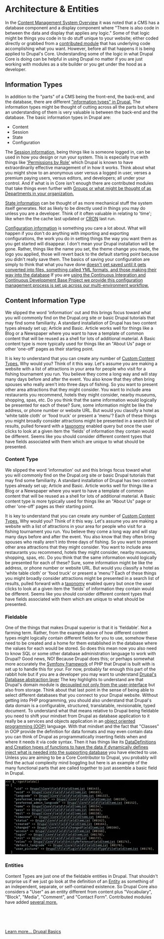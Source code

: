 
# Architecture & Entities

In the [Content Management System Overview](../book/cms.md) it was noted that a CMS has a database component and a display component where "There is also code in between the data and display that applies any logic."  Some of that logic might be things you code in to do stuff unique to your website; either coded directly or grabbed from a [contributed module](chapters.md#drupal-modules) that has underlying code accomplishing what you want.   However, before all that happens it is being applied to Drupal's Core.  Understanding some of the logic in what Drupal Core is doing can be helpful in using Drupal no matter if you are just working with modules as a site builder or you get under the hood as a developer.

##  Information Types

In addition to the "parts" of a CMS being the front-end, the back-end, and the database, there are different ["information types" in Drupal.](https://api.drupal.org/api/drupal/core%21core.api.php/group/info_types/10)  The information types might be thought of cutting across all the parts but where an understanding of them is very valuable is between the back-end and the database.  The basic information types in Drupal are:

-  Content
-  Session
-  State
-  Configuration

The [Session information,](https://www.drupal.org/project/session_api) being things like is someone logged in, can be used in how you design or run your system.  This is especially true with things like ['Permissions by Role'](https://www.drupal.org/docs/7/understanding-drupal/users-permissions-and-roles) which Drupal is known to have extraordinarily effective management of in how it works.  Think about what you might show to an anonymous user versus a logged in user, verses a premium paying users, versus editors, and developers; all under your control.   And if what is in Core isn't enough there are contributed modules that take things even further with [Groups or what might be thought of as Departments in your organization.](https://www.drupal.org/project/group)

[State information]( https://www.drupal.org/docs/8/api/state-api/overview) can be thought of as more mechanical stuff the system itself generates.  Not as likely to be directly used in things you may do unless you are a developer.  Think of it often valuable in relating to 'time'; like when the the cache last updated or [CRON](https://www.drupal.org/docs/administering-a-drupal-site/cron-automated-tasks/cron-automated-tasks-overview) last run. 


[Configuration information](https://www.drupal.org/docs/drupal-apis/configuration-api) is something you care a lot about.  What will happen if you don't do anything with importing and exporting configurations, the work you do in setting things the way you want them as you get started will disappear.  I don't mean your Drupal installation will be gone.  Rather, things like the name you set, the theme change you made, the logo you applied, those will revert back to the default starting point because you didn't really save them.  The basics of saving your configuration are simply to think that what you have done [doesn't get saved until it gets converted into files, something called YML formats, and those making their way into the database](https://www.youtube.com/watch?v=s46oXPDsJ3M)   If you are [using the Continuous Integration and Continuous Development Base Project we provide this configuration management process is set up across our multi-environment workflow.](../cicd/configatroot.md#you-care-about-this-one-now)

## Content Information Type

We slipped the word 'information' out and this brings focus toward what you will commonly find on the Drupal.org site or basic Drupal tutorials that may find some familiarity.  A standard installation of Drupal has two content types already set up; Article and Basic.  Article works well for things like a Blog or a Newspaper where you want to have a template of common content that will be reused as a shell for lots of additional material.  A Basic content type is more typically used for things like an "About Us" page or other 'one-off' pages as their starting point.

It is key to understand that you can create any number of [Custom Content Types.](https://www.drupal.org/docs/user_guide/hy/structure-content-type.html)  Why would you?  Think of it this way.  Let's assume you are making a website with a list of attractions in your area for people who visit for a fishing tournament you run.   You believe they come a long way and will stay many days before and after the event.  You also know that they often bring spouses who really aren't into three days of fishing.  So you want to present other area attractions that they might consider.  You want to include area restaurants you recommend,  hotels they might consider, nearby museums, shopping, spas, etc.   Do you think that the same information would logically be presented for each of these?  Sure, some information might be like the address, or phone number or website URL.  But would you classify a hotel as 'white table cloth' or 'food truck' or present a 'menu'?  Each of these things you might broadly consider attractions might be presented in a search list of results, pulled forward with a [taxonomy](../modules/taxonomy.md) enabled query but once the user clicks to look at a given item the 'fields' of information they contain would be different.  Seems like you should consider different content types that have fields associated with them which are unique to what should be presented. 

### Content Type

We slipped the word 'information' out and this brings focus toward what you will commonly find on the Drupal.org site or basic Drupal tutorials that may find some familiarity.  A standard installation of Drupal has two content types already set up; Article and Basic.  Article works well for things like a Blog or a Newspaper where you want to have a template of common content that will be reused as a shell for lots of additional material.  A Basic content type is more typically used for things like an "About Us" page or other 'one-off' pages as their starting point.

It is key to understand that you can create any number of [Custom Content Types.](https://www.drupal.org/docs/user_guide/hy/structure-content-type.html)  Why would you?  Think of it this way.  Let's assume you are making a website with a list of attractions in your area for people who visit for a fishing tournament you run.   You believe they come a long way and will stay many days before and after the event.  You also know that they often bring spouses who really aren't into three days of fishing.  So you want to present other area attractions that they might consider.  You want to include area restaurants you recommend,  hotels they might consider, nearby museums, shopping, spas, etc.   Do you think that the same information would logically be presented for each of these?  Sure, some information might be like the address, or phone number or website URL.  But would you classify a hotel as 'white table cloth' or 'food truck' or present a 'menu'?  Each of these things you might broadly consider attractions might be presented in a search list of results, pulled forward with a [taxonomy](../modules/taxonomy.md) enabled query but once the user clicks to look at a given item the 'fields' of information they contain would be different.  Seems like you should consider different content types that have fields associated with them which are unique to what should be presented. 

### Fieldable

One of the things that makes Drupal superior is that it is 'fieldable'.  Not a farming term.  Rather, from the example above of how different content types might logically contain different fields for you to use, somehow these need to be created and a home for them established in the database where the values for each would be stored.   So does this mean now you also need to know SQL or some other database administration language to work with Drupal?  Good news, NO!  Because Drupal does this; or perhaps somewhat more accurately the [Symfony framework](https://symfony.com/) of PHP that Drupal is built with is set up to handle this for your.   For now, probably far enough this part of the rabbit hole but if you are a developer you may want to understand [Drupal's Database abstraction layer](https://api.drupal.org/api/drupal/core%21lib%21Drupal%21Core%21Database%21database.api.php/group/database/10)  The key highlights to understand are that Drupal's domain module is [decoupled not only from the user-interface](../themes/decoupled.md) but also from storage.  Think about that last point in the sense of being able to select different databases that you connect to your Drupal website.  Without getting into PHP programming, you should also understand that Drupal's data domain is a configurable, structured, translatable, revisionable, typed document.   To understand what that means relative to Drupal being fieldable you need to shift your mindset from Drupal as database application to it really be a services and objects application in an [object oriented programming (OOP)](https://en.wikipedia.org/wiki/Object-oriented_programming) language.  With that mindset and the fact that "Classes" in OOP provide the definition for data formats and may even contain data you can think of Drupal as programmatically inserting fields when and where it needs it via code syntax.  Then it has things like its [DataDefinitions and Creation types of functions to have the data if dynamically defines inject what is needed into the supporting database](https://www.youtube.com/watch?v=mQHkKq5UUHo) you have elected to use.   Unless you are aiming to be a Core Contributor to Drupal, you probably will find the actual complexity mind boggling but here is an example of the many functional parts that are called together to just assemble a basic field in Drupal.  

<img src="../book/images/media/datadefinition.png"  width="500">

### Entities

Content Types are just one of the fieldable entities in Drupal.   That shouldn't surprise us if we just go look at the definition of an [Entity](https://www.merriam-webster.com/dictionary/entity) as something of an independent, separate, or self-contained existence.   So Drupal Core also considers a "User" as an entity different from content plus "Vocabulary", "Block", "Media", "Comment", and "Contact Form".  Contributed modules have added [several more.](https://www.drupaleasy.com/blogs/ultimike/2021/01/10-fieldable-entity-types-every-drupal-developer-should-know-about)

<br>
<br>
<br>

[Learn more... Drupal Basics](/chapters.md#drupal-basics)
